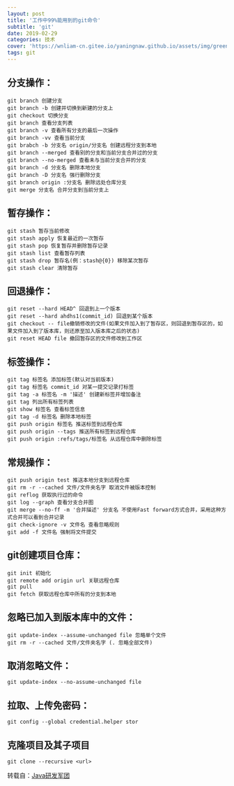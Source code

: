 ```yaml
---
layout: post
title: '工作中99%能用到的git命令'
subtitle: 'git'
date: 2019-02-29
categories: 技术
cover: 'https://wnliam-cn.gitee.io/yaningnaw.github.io/assets/img/greentree.jpg'
tags: git
---
```

## 分支操作：
```git
git branch 创建分支
git branch -b 创建并切换到新建的分支上
git checkout 切换分支
git branch 查看分支列表
git branch -v 查看所有分支的最后一次操作
git branch -vv 查看当前分支
git brabch -b 分支名 origin/分支名 创建远程分支到本地
git branch --merged 查看别的分支和当前分支合并过的分支
git branch --no-merged 查看未与当前分支合并的分支
git branch -d 分支名 删除本地分支
git branch -D 分支名 强行删除分支
git branch origin :分支名 删除远处仓库分支
git merge 分支名 合并分支到当前分支上
```
## 暂存操作：
```git
git stash 暂存当前修改
git stash apply 恢复最近的一次暂存
git stash pop 恢复暂存并删除暂存记录
git stash list 查看暂存列表
git stash drop 暂存名(例：stash@{0}) 移除某次暂存
git stash clear 清除暂存
```
## 回退操作：
```git
git reset --hard HEAD^ 回退到上一个版本
git reset --hard ahdhs1(commit_id) 回退到某个版本
git checkout -- file撤销修改的文件(如果文件加入到了暂存区，则回退到暂存区的，如果文件加入到了版本库，则还原至加入版本库之后的状态)
git reset HEAD file 撤回暂存区的文件修改到工作区
```
## 标签操作：
```git
git tag 标签名 添加标签(默认对当前版本)
git tag 标签名 commit_id 对某一提交记录打标签
git tag -a 标签名 -m '描述' 创建新标签并增加备注
git tag 列出所有标签列表
git show 标签名 查看标签信息
git tag -d 标签名 删除本地标签
git push origin 标签名 推送标签到远程仓库
git push origin --tags 推送所有标签到远程仓库
git push origin :refs/tags/标签名 从远程仓库中删除标签
```
## 常规操作：
```git
git push origin test 推送本地分支到远程仓库
git rm -r --cached 文件/文件夹名字 取消文件被版本控制
git reflog 获取执行过的命令
git log --graph 查看分支合并图
git merge --no-ff -m '合并描述' 分支名 不使用Fast forward方式合并，采用这种方式合并可以看到合并记录
git check-ignore -v 文件名 查看忽略规则
git add -f 文件名 强制将文件提交
```
## git创建项目仓库：
```git
git init 初始化
git remote add origin url 关联远程仓库
git pull
git fetch 获取远程仓库中所有的分支到本地
```
## 忽略已加入到版本库中的文件：
```git
git update-index --assume-unchanged file 忽略单个文件
git rm -r --cached 文件/文件夹名字 (. 忽略全部文件)
```

## 取消忽略文件：
```git
git update-index --no-assume-unchanged file
```
## 拉取、上传免密码：
```git
git config --global credential.helper stor
```

## 克隆项目及其子项目
```git
git clone --recursive <url>
```


转载自：[Java研发军团](https://mp.weixin.qq.com/s/WlB7KicBY-97zehqZj_WgQ)
